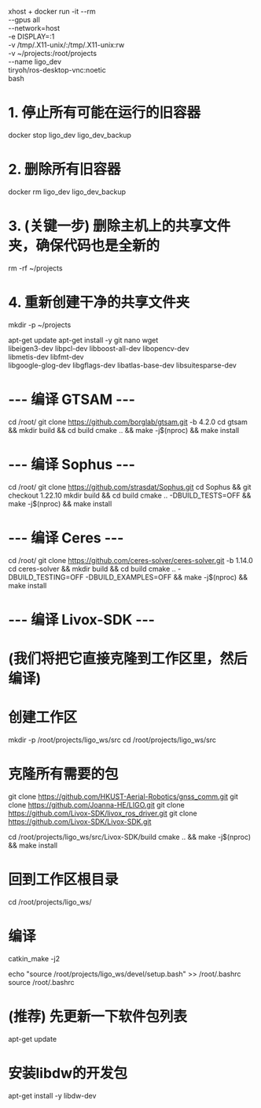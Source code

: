 xhost +
docker run -it --rm \
  --gpus all \
  --network=host \
  -e DISPLAY=:1 \
  -v /tmp/.X11-unix/:/tmp/.X11-unix:rw \
  -v ~/projects:/root/projects \
  --name ligo_dev \
  tiryoh/ros-desktop-vnc:noetic \
  bash

 # 1. 停止所有可能在运行的旧容器
docker stop ligo_dev ligo_dev_backup

# 2. 删除所有旧容器
docker rm ligo_dev ligo_dev_backup

# 3. (关键一步) 删除主机上的共享文件夹，确保代码也是全新的
rm -rf ~/projects

# 4. 重新创建干净的共享文件夹
mkdir -p ~/projects


apt-get update
apt-get install -y git nano wget \
                   libeigen3-dev libpcl-dev libboost-all-dev libopencv-dev \
                   libmetis-dev libfmt-dev \
                   libgoogle-glog-dev libgflags-dev libatlas-base-dev libsuitesparse-dev

# --- 编译 GTSAM ---
cd /root/
git clone https://github.com/borglab/gtsam.git -b 4.2.0
cd gtsam && mkdir build && cd build
cmake .. && make -j$(nproc) && make install

# --- 编译 Sophus ---
cd /root/
git clone https://github.com/strasdat/Sophus.git
cd Sophus && git checkout 1.22.10
mkdir build && cd build
cmake .. -DBUILD_TESTS=OFF && make -j$(nproc) && make install

# --- 编译 Ceres ---
cd /root/
git clone https://github.com/ceres-solver/ceres-solver.git -b 1.14.0
cd ceres-solver && mkdir build && cd build
cmake .. -DBUILD_TESTING=OFF -DBUILD_EXAMPLES=OFF && make -j$(nproc) && make install

# --- 编译 Livox-SDK ---
# (我们将把它直接克隆到工作区里，然后编译)


# 创建工作区
mkdir -p /root/projects/ligo_ws/src
cd /root/projects/ligo_ws/src

# 克隆所有需要的包
git clone https://github.com/HKUST-Aerial-Robotics/gnss_comm.git
git clone https://github.com/Joanna-HE/LIGO.git
git clone https://github.com/Livox-SDK/livox_ros_driver.git
git clone https://github.com/Livox-SDK/Livox-SDK.git


cd /root/projects/ligo_ws/src/Livox-SDK/build
cmake .. && make -j$(nproc) && make install

# 回到工作区根目录
cd /root/projects/ligo_ws/

# 编译
catkin_make -j2


echo "source /root/projects/ligo_ws/devel/setup.bash" >> /root/.bashrc
source /root/.bashrc


# (推荐) 先更新一下软件包列表
apt-get update

# 安装libdw的开发包
apt-get install -y libdw-dev
